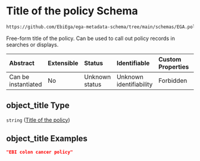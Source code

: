# Title of the policy Schema

```txt
https://github.com/EbiEga/ega-metadata-schema/tree/main/schemas/EGA.policy.json#/properties/object_title
```

Free-form title of the policy. Can be used to call out policy records in searches or displays.

| Abstract            | Extensible | Status         | Identifiable            | Custom Properties | Additional Properties | Access Restrictions | Defined In                                                        |
| :------------------ | :--------- | :------------- | :---------------------- | :---------------- | :-------------------- | :------------------ | :---------------------------------------------------------------- |
| Can be instantiated | No         | Unknown status | Unknown identifiability | Forbidden         | Allowed               | none                | [EGA.policy.json*](../out/EGA.policy.json "open original schema") |

## object_title Type

`string` ([Title of the policy](ega-16-properties-title-of-the-policy.md))

## object_title Examples

```json
"EBI colon cancer policy"
```
